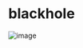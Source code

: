 # blackhole

![image](https://github.com/SpaceNerde/blackhole/assets/71553327/72fab1b9-7b05-4425-98f2-07d6bee12d8a)

